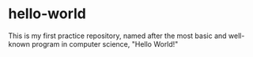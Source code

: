 # hello-world
This is my first practice repository, named after the most basic and well-known program in computer science, "Hello World!"
